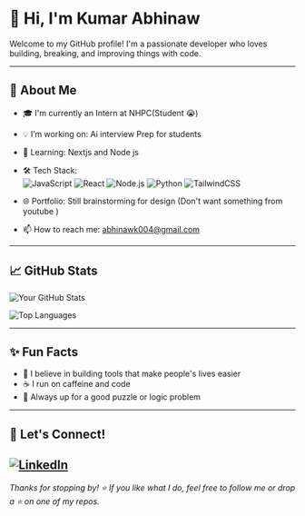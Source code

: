 # 👋 Hi, I'm Kumar Abhinaw

Welcome to my GitHub profile! I'm a passionate developer who loves building, breaking, and improving things with code.

---

## 💼 About Me

- 🎓 I'm currently an Intern at NHPC(Student 😭)
- 💡 I’m working on: Ai interview Prep for students 
- 🧠 Learning: Nextjs and Node js
- 🛠️ Tech Stack:  
  ![JavaScript](https://img.shields.io/badge/-JavaScript-black?style=flat-square&logo=javascript) 
  ![React](https://img.shields.io/badge/-React-black?style=flat-square&logo=react) 
  ![Node.js](https://img.shields.io/badge/-Node.js-black?style=flat-square&logo=node.js)
  ![Python](https://img.shields.io/badge/-Python-black?style=flat-square&logo=python)
  ![TailwindCSS](https://img.shields.io/badge/-TailwindCSS-black?style=flat-square&logo=tailwindcss)

- 🌐 Portfolio: Still brainstorming for design (Don't want something from youtube )  
- 📫 How to reach me: abhinawk004@gmail.com 

---

## 📈 GitHub Stats

![Your GitHub Stats](https://github-readme-stats.vercel.app/api?username=NXGenne&show_icons=true&theme=github_dark&hide_border=true)

![Top Languages](https://github-readme-stats.vercel.app/api/top-langs/?username=NXGenn&layout=compact&theme=github_dark&hide_border=true)

---

## ✨ Fun Facts

- 💭 I believe in building tools that make people's lives easier
- ☕ I run on caffeine and code
- 🧩 Always up for a good puzzle or logic problem

---



## 📍 Let's Connect!

[![LinkedIn](https://img.shields.io/badge/-LinkedIn-blue?style=flat-square&logo=linkedin)]([https://linkedin.com/in/yourusername](https://www.linkedin.com/in/kumar-abhinaw-36b41532b/))
---

_Thanks for stopping by! ⭐️ If you like what I do, feel free to follow me or drop a ⭐️ on one of my repos._
